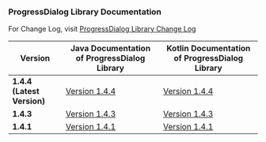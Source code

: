 ### ProgressDialog Library Documentation

For Change Log, visit [ProgressDialog Library Change Log](https://techinessoverloaded.github.io/progress-dialog/changelog.html)

| Version | Java Documentation of ProgressDialog Library | Kotlin Documentation of ProgressDialog Library |
| --- | --- | --- |
| **1.4.4 (Latest Version)** | [Version 1.4.4](https://techinessoverloaded.github.io/progress-dialog/java/latest/com/techiness/progressdialoglibrary/ProgressDialog.html) | [Version 1.4.4](https://techinessoverloaded.github.io/progress-dialog/kotlin/latest/progressdialoglibrary/com.techiness.progressdialoglibrary/-progress-dialog/index.html) |
| **1.4.3** | [Version 1.4.3](https://techinessoverloaded.github.io/progress-dialog/java/1.4.3/com/techiness/progressdialoglibrary/ProgressDialog.html) | [Version 1.4.3](https://techinessoverloaded.github.io/progress-dialog/kotlin/1.4.3/progressdialoglibrary/com.techiness.progressdialoglibrary/-progress-dialog/index.html) |
| **1.4.1** | [Version 1.4.1](https://techinessoverloaded.github.io/progress-dialog/java/1.4.1/com/techiness/progressdialoglibrary/ProgressDialog.html) | [Version 1.4.1](https://techinessoverloaded.github.io/progress-dialog/kotlin/1.4.1/progressdialoglibrary/com.techiness.progressdialoglibrary/-progress-dialog/index.html) |

